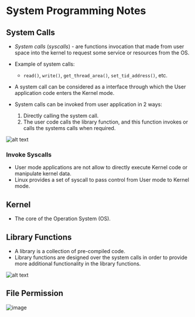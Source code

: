 # System Programming Notes

## System Calls
- *System calls* (*syscalls*) - are functions invocation that made from user space into the kernel to request some service or resources from the OS.

- Example of system calls:
    - ```read()```, ```write()```, ```get_thread_area()```, ```set_tid_address()```, etc.

- A system call can be considered as a interface through which the User application code enters the Kernel mode.

- System calls can be invoked from user application in 2 ways:
    1. Directly calling the system call.
    2. The user code calls the library function, and this function invokes or calls the systems calls when required.

![alt text](res/system_call_workflow.png)

### Invoke Syscalls
- User mode applications are not allow to directly execute Kernel code or manipulate kernel data.
- Linux provides a set of syscall to pass control from User mode to Kernel mode.

## Kernel
- The core of the Operation System (OS).

## Library Functions
- A library is a collection of pre-compiled code.
- Library functions are designed over the system calls in order to provide more additional functionality in the library functions.

![alt text](res/library_function_interface.png)

## File Permission
![image](https://github.com/user-attachments/assets/80b0562d-0d10-42b6-942e-3bf740727c37)

